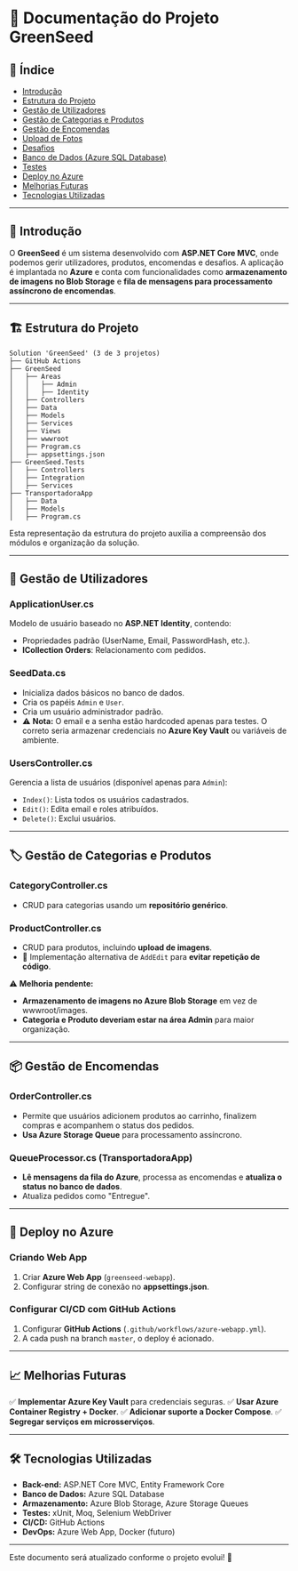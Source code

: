 # 📘 Documentação do Projeto GreenSeed

## 📌 Índice
- [Introdução](#introdução)
- [Estrutura do Projeto](#estrutura-do-projeto)
- [Gestão de Utilizadores](#gestão-de-utilizadores)
- [Gestão de Categorias e Produtos](#gestão-de-categorias-e-produtos)
- [Gestão de Encomendas](#gestão-de-encomendas)
- [Upload de Fotos](#upload-de-fotos)
- [Desafios](#desafios)
- [Banco de Dados (Azure SQL Database)](#banco-de-dados-azure-sql-database)
- [Testes](#testes)
- [Deploy no Azure](#deploy-no-azure)
- [Melhorias Futuras](#melhorias-futuras)
- [Tecnologias Utilizadas](#tecnologias-utilizadas)

---

## 🌱 Introdução
O **GreenSeed** é um sistema desenvolvido com **ASP.NET Core MVC**, onde podemos gerir utilizadores, produtos, encomendas e desafios. A aplicação é implantada no **Azure** e conta com funcionalidades como **armazenamento de imagens no Blob Storage** e **fila de mensagens para processamento assíncrono de encomendas**.

---

## 🏗️ Estrutura do Projeto
```
Solution 'GreenSeed' (3 de 3 projetos)
├── GitHub Actions
├── GreenSeed
│   ├── Areas
│   │   ├── Admin
│   │   ├── Identity
│   ├── Controllers
│   ├── Data
│   ├── Models
│   ├── Services
│   ├── Views
│   ├── wwwroot
│   ├── Program.cs
│   ├── appsettings.json
├── GreenSeed.Tests
│   ├── Controllers
│   ├── Integration
│   ├── Services
├── TransportadoraApp
│   ├── Data
│   ├── Models
│   ├── Program.cs
```
Esta representação da estrutura do projeto auxilia a compreensão dos módulos e organização da solução.

---

## 🔑 Gestão de Utilizadores

### **ApplicationUser.cs**
Modelo de usuário baseado no **ASP.NET Identity**, contendo:
- Propriedades padrão (UserName, Email, PasswordHash, etc.).
- **ICollection<Order> Orders**: Relacionamento com pedidos.

### **SeedData.cs**
- Inicializa dados básicos no banco de dados.
- Cria os papéis `Admin` e `User`.
- Cria um usuário administrador padrão.
- ⚠️ **Nota:** O email e a senha estão hardcoded apenas para testes. O correto seria armazenar credenciais no **Azure Key Vault** ou variáveis de ambiente.

### **UsersController.cs**
Gerencia a lista de usuários (disponível apenas para `Admin`):
- `Index()`: Lista todos os usuários cadastrados.
- `Edit()`: Edita email e roles atribuídos.
- `Delete()`: Exclui usuários.

---

## 🏷️ Gestão de Categorias e Produtos

### **CategoryController.cs**
- CRUD para categorias usando um **repositório genérico**.

### **ProductController.cs**
- CRUD para produtos, incluindo **upload de imagens**.
- 🔄 Implementação alternativa de `AddEdit` para **evitar repetição de código**.

⚠️ **Melhoria pendente:**
- **Armazenamento de imagens no Azure Blob Storage** em vez de wwwroot/images.
- **Categoria e Produto deveriam estar na área Admin** para maior organização.

---

## 📦 Gestão de Encomendas

### **OrderController.cs**
- Permite que usuários adicionem produtos ao carrinho, finalizem compras e acompanhem o status dos pedidos.
- **Usa Azure Storage Queue** para processamento assíncrono.

### **QueueProcessor.cs** (TransportadoraApp)
- **Lê mensagens da fila do Azure**, processa as encomendas e **atualiza o status no banco de dados**.
- Atualiza pedidos como "Entregue".

---

## 🚀 Deploy no Azure

### **Criando Web App**
1. Criar **Azure Web App** (`greenseed-webapp`).
2. Configurar string de conexão no **appsettings.json**.

### **Configurar CI/CD com GitHub Actions**
1. Configurar **GitHub Actions** (`.github/workflows/azure-webapp.yml`).
2. A cada push na branch `master`, o deploy é acionado.

---

## 📈 Melhorias Futuras
✅ **Implementar Azure Key Vault** para credenciais seguras.
✅ **Usar Azure Container Registry + Docker**.
✅ **Adicionar suporte a Docker Compose**.
✅ **Segregar serviços em microsserviços**.

---

## 🛠️ Tecnologias Utilizadas
- **Back-end:** ASP.NET Core MVC, Entity Framework Core
- **Banco de Dados:** Azure SQL Database
- **Armazenamento:** Azure Blob Storage, Azure Storage Queues
- **Testes:** xUnit, Moq, Selenium WebDriver
- **CI/CD:** GitHub Actions
- **DevOps:** Azure Web App, Docker (futuro)

---

Este documento será atualizado conforme o projeto evolui! 🚀

